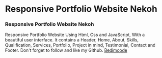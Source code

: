 # Responsive Portfolio Website Nekoh
### Responsive Portfolio Website Nekoh
Responsive Portfolio Website Using Html, Css and JavaScript, With a beautiful user interface. It contains a Header, Home, About, Skills, Qualification, Services, Portfolio, Project in mind, Testimonial, Contact and Footer.
Don't forget to follow and like my Github. [Bedimcode](https://...)

